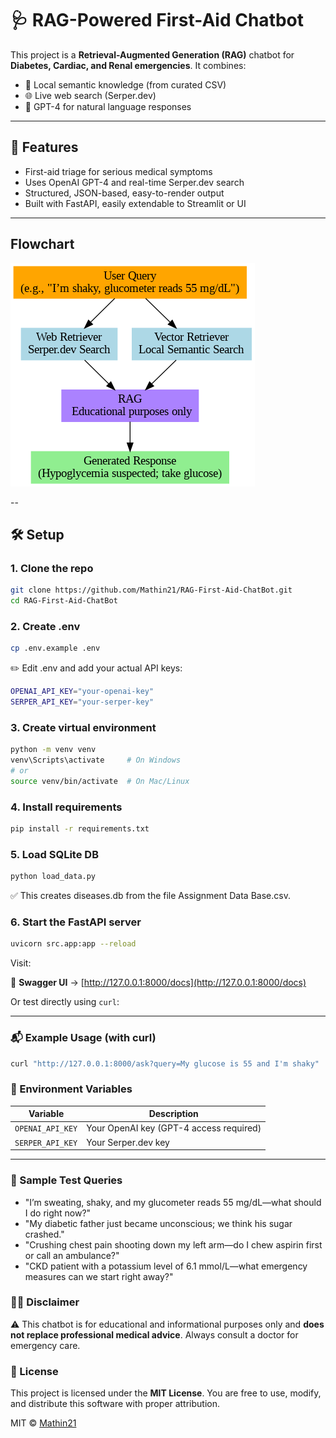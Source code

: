 # 🩺 RAG-Powered First-Aid Chatbot

This project is a **Retrieval-Augmented Generation (RAG)** chatbot for **Diabetes, Cardiac, and Renal emergencies**. It combines:
- 🧠 Local semantic knowledge (from curated CSV)
- 🌐 Live web search (Serper.dev)
- 💬 GPT-4 for natural language responses

---

## 🚀 Features

- First-aid triage for serious medical symptoms
- Uses OpenAI GPT-4 and real-time Serper.dev search
- Structured, JSON-based, easy-to-render output
- Built with FastAPI, easily extendable to Streamlit or UI

---

## Flowchart

![Render Flow](FlowChart.png)

--

## 🛠 Setup

### 1. Clone the repo

```bash
git clone https://github.com/Mathin21/RAG-First-Aid-ChatBot.git
cd RAG-First-Aid-ChatBot
```

### 2. Create .env

```bash
cp .env.example .env
```
✏️ Edit .env and add your actual API keys:
```bash
OPENAI_API_KEY="your-openai-key"
SERPER_API_KEY="your-serper-key"
```

### 3. Create virtual environment

```bash
python -m venv venv
venv\Scripts\activate     # On Windows
# or
source venv/bin/activate  # On Mac/Linux
```

### 4. Install requirements

```bash
pip install -r requirements.txt
```

### 5. Load SQLite DB

```bash
python load_data.py
```
✅ This creates diseases.db from the file Assignment Data Base.csv.

### 6. Start the FastAPI server

```bash
uvicorn src.app:app --reload
```

Visit:

📘 **Swagger UI** → [http://127.0.0.1:8000/docs](http://127.0.0.1:8000/docs)

Or test directly using `curl`:

---

### 📬 Example Usage (with curl)

```bash
curl "http://127.0.0.1:8000/ask?query=My glucose is 55 and I'm shaky"
```

### 🔐 Environment Variables

| Variable         | Description                             |
|------------------|-----------------------------------------|
| `OPENAI_API_KEY` | Your OpenAI key (GPT-4 access required) |
| `SERPER_API_KEY` | Your Serper.dev key                     |

---

### 🧠 Sample Test Queries

- "I’m sweating, shaky, and my glucometer reads 55 mg/dL—what should I do right now?"
- "My diabetic father just became unconscious; we think his sugar crashed."
- "Crushing chest pain shooting down my left arm—do I chew aspirin first or call an ambulance?"
- "CKD patient with a potassium level of 6.1 mmol/L—what emergency measures can we start right away?"

### 🧑‍⚕️ Disclaimer

⚠️ This chatbot is for educational and informational purposes only and **does not replace professional medical advice**. Always consult a doctor for emergency care.

### 📄 License

This project is licensed under the **MIT License**. You are free to use, modify, and distribute this software with proper attribution.

MIT © [Mathin21](https://github.com/Mathin21)

